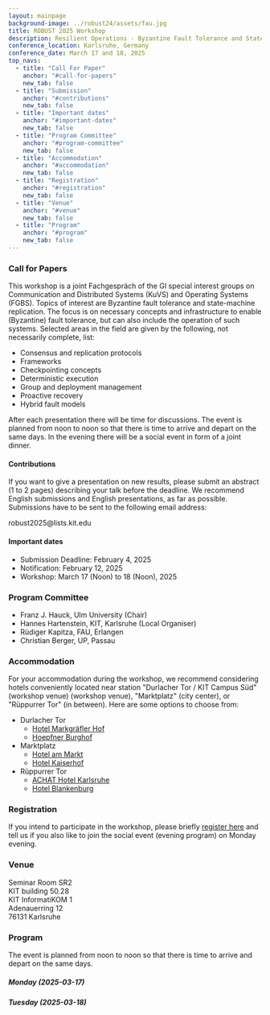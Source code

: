 ```yaml
---
layout: mainpage
background-image: ../robust24/assets/fau.jpg
title: ROBUST 2025 Workshop
description: Resilient Operations - Byzantine Fault Tolerance and State-Machine Replication
conference_location: Karlsruhe, Germany
conference_date: March 17 and 18, 2025
top_navs:
  - title: "Call For Paper"
    anchor: "#call-for-papers"
    new_tab: false
  - title: "Submission"
    anchor: "#contributions"
    new_tab: false
  - title: "Important dates"
    anchor: "#important-dates"
    new_tab: false
  - title: "Program Committee"
    anchor: "#program-committee"
    new_tab: false
  - title: "Accommodation"
    anchor: "#accommodation"
    new_tab: false
  - title: "Registration"
    anchor: "#registration"
    new_tab: false
  - title: "Venue"
    anchor: "#venue"
    new_tab: false
  - title: "Program"
    anchor: "#program"
    new_tab: false
---
```


### Call for Papers

This workshop is a joint Fachgespräch of the GI special interest groups on Communication and Distributed Systems (KuVS) and Operating Systems (FGBS).
Topics of interest are Byzantine fault tolerance and state-machine replication.
The focus is on necessary concepts and infrastructure to enable (Byzantine) fault tolerance, but can also include the operation of such systems.
Selected areas in the field are given by the following, not necessarily complete, list:


* Consensus and replication protocols
* Frameworks
* Checkpointing concepts
* Deterministic execution
* Group and deployment management
* Proactive recovery
* Hybrid fault models

<!-- * System support for blockchain
* System support for resource-limited devices and blockchain
* Resilient agreement protocols
* Trusted execution for improved resilience of decentralized infrastructures
* Blockchain consistency
* Cryptocurrency attacks and incentives
* Smart contract performance and security
* Blockchain soft and hard forks
* Anonymity and confidentiality in distributed ledgers
* Governance of distributed ledgers
* Scalability of distributed ledgers
* Use cases
* Novel application scenarios -->

After each presentation there will be time for discussions.
The event is planned from noon to noon so that there is time to arrive and depart on the same days.
In the evening there will be a social event in form of a joint dinner.

#### Contributions

If you want to give a presentation on new results, please submit an abstract (1 to 2 pages) describing your talk before the deadline.
We recommend English submissions and English presentations, as far as possible.
Submissions have to be sent to the following email address:

robust2025<span style="display: none">submission</span>@<span style="display: none">mailing</span>lists.kit.edu

#### Important dates

* Submission Deadline: February 4, 2025
* Notification: February 12, 2025
* Workshop: March 17 (Noon) to 18 (Noon), 2025

### Program Committee


* Franz J. Hauck, Ulm University (Chair)
* Hannes Hartenstein, KIT, Karlsruhe (Local Organiser)
* Rüdiger Kapitza, FAU, Erlangen
* Christian Berger, UP, Passau


### Accommodation

For your accommodation during the workshop, we recommend considering hotels conveniently located near station "Durlacher Tor / KIT Campus Süd" (workshop venue)
(workshop venue), "Marktplatz" (city center), or "Rüppurrer Tor" (in between).
Here are some options to choose from:

* Durlacher Tor
    + [Hotel Markgräfler Hof](https://hotel-markgraefler-hof.de/)
    + [Hoepfner Burghof](https://hoepfner-burghof.com/)
* Marktplatz
    + [Hotel am Markt](https://www.hotelammarkt.de/)
    + [Hotel Kaiserhof](https://hotelkaiserhof-ka.de/)
* Rüppurrer Tor
    + [ACHAT Hotel Karlsruhe](https://achat-hotels.com/hotels/karlsruhe-city)
    + [Hotel Blankenburg](https://hotelblankenburg-karlsruhe.de/)



### Registration

If you intend to participate in the workshop, please briefly [register here](https://www.betriebssysteme.org/aktivitaeten/treffen/robust2025/) and tell us if you also like to join the social event (evening program) on Monday evening.


### Venue

Seminar Room SR2 \
KIT building 50.28 \
KIT InformatiKOM 1 \
Adenauerring 12 \
76131 Karlsruhe



### Program
The event is planned from noon to noon so that there is time to arrive and depart on the same days.

##### Monday (2025-03-17)

##### Tuesday (2025-03-18)
